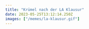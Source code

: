 ```yaml
---
title: "Krümel nach der LA Klausur"
date: 2023-05-25T13:12:14.250Z
images: ["/memes/la-klausur.gif"]
---
```

